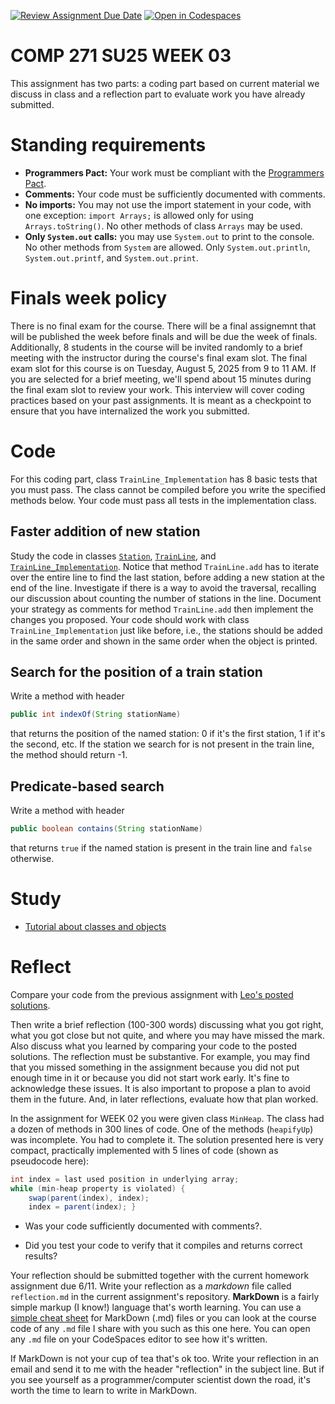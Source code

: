 [![Review Assignment Due Date](https://classroom.github.com/assets/deadline-readme-button-22041afd0340ce965d47ae6ef1cefeee28c7c493a6346c4f15d667ab976d596c.svg)](https://classroom.github.com/a/smoxPrN7)
[![Open in Codespaces](https://classroom.github.com/assets/launch-codespace-2972f46106e565e64193e422d61a12cf1da4916b45550586e14ef0a7c637dd04.svg)](https://classroom.github.com/open-in-codespaces?assignment_repo_id=19812174)
# COMP 271 SU25 WEEK 03

This assignment has two parts: a coding part based on current material we discuss in class and a reflection part to evaluate work you have already submitted.


# Standing requirements

* **Programmers Pact:** Your work must be compliant with the [Programmers Pact](./ProgrammerPact.pdf). 
* **Comments:** Your code must be sufficiently documented with comments.
* **No imports:** You may not use the import statement in your code, with one exception: `import Arrays;` is allowed only for using `Arrays.toString()`. No other methods of class `Arrays` may be used.
* **Only `System.out` calls:** you may use `System.out` to print to the console. No other methods from `System` are allowed. Only `System.out.println`, `System.out.printf`, and `System.out.print`. 

# Finals week policy

There is no final exam for the course. There will be a final assignemnt that will be published the week before finals and will be due the week of finals. Additionally, 8 students in the course will be invited randomly to a brief meeting with the instructor during the course's final exam slot. The final exam slot for this course is on Tuesday, August 5, 2025 from 9 to 11 AM. If you are selected for a brief meeting, we'll spend about 15 minutes during the final exam slot to review your work. This interview will cover coding practices based on your past assignments. It is meant as a checkpoint to ensure that you have internalized the work you submitted.

# Code

For this coding part, class `TrainLine_Implementation` has 8 basic tests that you must pass. The class cannot be compiled before you write the specified methods below. Your code must pass all tests in the implementation class.

## Faster addition of new station

Study the code in classes [`Station`](./Station.java), [`TrainLine`](./TrainLine.java), and [`TrainLine_Implementation`](./TrainLine_Implementation.java). Notice that method `TrainLine.add` has to iterate over the entire line to find the last station, before adding a new station at the end of the line. Investigate if there is a way to avoid the traversal, recalling our discussion about counting the number of stations in the line. Document your strategy as comments for method `TrainLine.add` then implement the changes you proposed. Your code should work with class `TrainLine_Implementation` just like before, i.e., the stations should be added in the same order and shown in the same order when the object is printed.

## Search for the position of a train station

Write a method with header
```java
public int indexOf(String stationName)
```
that returns the position of the named station: 0 if it's the first station, 1 if it's the second, etc. If the station we search for is not present in the train line, the method should return -1.

## Predicate-based search

Write a method with header
```java
public boolean contains(String stationName)
```
that returns `true` if the named station is present in the train line and `false` otherwise.


# Study

* <a href="https://docs.oracle.com/javase/tutorial/java/javaOO/accesscontrol.html" target = "_blank">Tutorial about classes and objects</a>

# Reflect

Compare your code from the previous assignment with [Leo's posted solutions](./MinHeap.java#L191). 

Then write a brief reflection (100-300 words) discussing what you got right, what you got close but not quite, and where you may have missed the mark. Also discuss what you learned by comparing your code to the posted solutions. The reflection must be substantive. For example, you may find that you missed something in the assignment because you did not put enough time in it or because you did not start work early. It's fine to acknowledge these issues. It is also important to propose a plan to avoid them in the future. And, in later reflections, evaluate how that plan worked.

In the assignment for WEEK 02 you were given class `MinHeap`. The class had a dozen of methods in 300 lines of code. One of the methods (`heapifyUp`) was incomplete. You had to complete it. The solution presented here is very compact, practically implemented with 5 lines of code (shown as pseudocode here):

```java
int index = last used position in underlying array;
while (min-heap property is violated) {
    swap(parent(index), index);
    index = parent(index); }
```

* Was your code sufficiently documented with comments?.

* Did you test your code to verify that it compiles and returns correct results?

Your reflection should be submitted together with the current homework assignment due 6/11. Write your reflection as a *markdown* file called `reflection.md` in the current assignment's repository. **MarkDown** is a fairly simple markup (I know!) language that's worth learning. You can use a [simple cheat sheet](https://www.markdownguide.org/basic-syntax/) for MarkDown (.md) files or you can look at the course code of any `.md` file I share with you such as this one here. You can open any `.md` file on your CodeSpaces editor to see how it's written. 

If MarkDown is not your cup of tea that's ok too. Write your reflection in an email and send it to me with the header "reflection" in the subject line. But if you see yourself as a programmer/computer scientist down the road, it's worth the time to learn to write in MarkDown.
